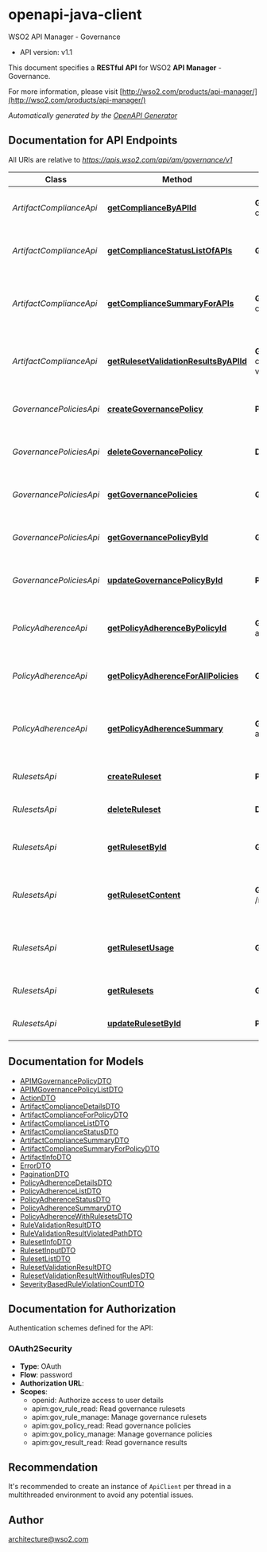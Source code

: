 # openapi-java-client

WSO2 API Manager - Governance
- API version: v1.1

This document specifies a **RESTful API** for WSO2 **API Manager** - Governance.


  For more information, please visit [http://wso2.com/products/api-manager/](http://wso2.com/products/api-manager/)

*Automatically generated by the [OpenAPI Generator](https://openapi-generator.tech)*

## Documentation for API Endpoints

All URIs are relative to *https://apis.wso2.com/api/am/governance/v1*

Class | Method | HTTP request | Description
------------ | ------------- | ------------- | -------------
*ArtifactComplianceApi* | [**getComplianceByAPIId**](docs/ArtifactComplianceApi.md#getComplianceByAPIId) | **GET** /artifact-compliance/api/{apiId} | Retrieve compliance details for a specific API
*ArtifactComplianceApi* | [**getComplianceStatusListOfAPIs**](docs/ArtifactComplianceApi.md#getComplianceStatusListOfAPIs) | **GET** /artifact-compliance/api | Retrieves compliance of all API artifacts
*ArtifactComplianceApi* | [**getComplianceSummaryForAPIs**](docs/ArtifactComplianceApi.md#getComplianceSummaryForAPIs) | **GET** /artifact-compliance/api/summary | Retrieves the summary of compliance of all API artifacts
*ArtifactComplianceApi* | [**getRulesetValidationResultsByAPIId**](docs/ArtifactComplianceApi.md#getRulesetValidationResultsByAPIId) | **GET** /artifact-compliance/api/{apiId}/ruleset-validation-results/{rulesetId} | Retrieve ruleset validation results for a specific API
*GovernancePoliciesApi* | [**createGovernancePolicy**](docs/GovernancePoliciesApi.md#createGovernancePolicy) | **POST** /policies | Creates a new governance policy.
*GovernancePoliciesApi* | [**deleteGovernancePolicy**](docs/GovernancePoliciesApi.md#deleteGovernancePolicy) | **DELETE** /policies/{policyId} | Delete a specific governance policy
*GovernancePoliciesApi* | [**getGovernancePolicies**](docs/GovernancePoliciesApi.md#getGovernancePolicies) | **GET** /policies | Retrieves a list of all governance policies.
*GovernancePoliciesApi* | [**getGovernancePolicyById**](docs/GovernancePoliciesApi.md#getGovernancePolicyById) | **GET** /policies/{policyId} | Get a specific governance policy
*GovernancePoliciesApi* | [**updateGovernancePolicyById**](docs/GovernancePoliciesApi.md#updateGovernancePolicyById) | **PUT** /policies/{policyId} | Update a specific governance policy
*PolicyAdherenceApi* | [**getPolicyAdherenceByPolicyId**](docs/PolicyAdherenceApi.md#getPolicyAdherenceByPolicyId) | **GET** /policy-adherence/{policyId} | Retrieve adherence details for a specific policy
*PolicyAdherenceApi* | [**getPolicyAdherenceForAllPolicies**](docs/PolicyAdherenceApi.md#getPolicyAdherenceForAllPolicies) | **GET** /policy-adherence | Retrieve adherence status for all policies
*PolicyAdherenceApi* | [**getPolicyAdherenceSummary**](docs/PolicyAdherenceApi.md#getPolicyAdherenceSummary) | **GET** /policy-adherence/summary | Retrieves the summary of adherence for all policies
*RulesetsApi* | [**createRuleset**](docs/RulesetsApi.md#createRuleset) | **POST** /rulesets | Create a new ruleset.
*RulesetsApi* | [**deleteRuleset**](docs/RulesetsApi.md#deleteRuleset) | **DELETE** /rulesets/{rulesetId} | Deletes a specific ruleset.
*RulesetsApi* | [**getRulesetById**](docs/RulesetsApi.md#getRulesetById) | **GET** /rulesets/{rulesetId} | Retrieves details of a specific ruleset.
*RulesetsApi* | [**getRulesetContent**](docs/RulesetsApi.md#getRulesetContent) | **GET** /rulesets/{rulesetId}/content | Retrieves the content of a specific ruleset.
*RulesetsApi* | [**getRulesetUsage**](docs/RulesetsApi.md#getRulesetUsage) | **GET** /rulesets/{rulesetId}/usage | Retrieves the policy usage of a specific ruleset.
*RulesetsApi* | [**getRulesets**](docs/RulesetsApi.md#getRulesets) | **GET** /rulesets | Retrieves a list of rulesets.
*RulesetsApi* | [**updateRulesetById**](docs/RulesetsApi.md#updateRulesetById) | **PUT** /rulesets/{rulesetId} | Updates a specific ruleset.


## Documentation for Models

 - [APIMGovernancePolicyDTO](docs/APIMGovernancePolicyDTO.md)
 - [APIMGovernancePolicyListDTO](docs/APIMGovernancePolicyListDTO.md)
 - [ActionDTO](docs/ActionDTO.md)
 - [ArtifactComplianceDetailsDTO](docs/ArtifactComplianceDetailsDTO.md)
 - [ArtifactComplianceForPolicyDTO](docs/ArtifactComplianceForPolicyDTO.md)
 - [ArtifactComplianceListDTO](docs/ArtifactComplianceListDTO.md)
 - [ArtifactComplianceStatusDTO](docs/ArtifactComplianceStatusDTO.md)
 - [ArtifactComplianceSummaryDTO](docs/ArtifactComplianceSummaryDTO.md)
 - [ArtifactComplianceSummaryForPolicyDTO](docs/ArtifactComplianceSummaryForPolicyDTO.md)
 - [ArtifactInfoDTO](docs/ArtifactInfoDTO.md)
 - [ErrorDTO](docs/ErrorDTO.md)
 - [PaginationDTO](docs/PaginationDTO.md)
 - [PolicyAdherenceDetailsDTO](docs/PolicyAdherenceDetailsDTO.md)
 - [PolicyAdherenceListDTO](docs/PolicyAdherenceListDTO.md)
 - [PolicyAdherenceStatusDTO](docs/PolicyAdherenceStatusDTO.md)
 - [PolicyAdherenceSummaryDTO](docs/PolicyAdherenceSummaryDTO.md)
 - [PolicyAdherenceWithRulesetsDTO](docs/PolicyAdherenceWithRulesetsDTO.md)
 - [RuleValidationResultDTO](docs/RuleValidationResultDTO.md)
 - [RuleValidationResultViolatedPathDTO](docs/RuleValidationResultViolatedPathDTO.md)
 - [RulesetInfoDTO](docs/RulesetInfoDTO.md)
 - [RulesetInputDTO](docs/RulesetInputDTO.md)
 - [RulesetListDTO](docs/RulesetListDTO.md)
 - [RulesetValidationResultDTO](docs/RulesetValidationResultDTO.md)
 - [RulesetValidationResultWithoutRulesDTO](docs/RulesetValidationResultWithoutRulesDTO.md)
 - [SeverityBasedRuleViolationCountDTO](docs/SeverityBasedRuleViolationCountDTO.md)


## Documentation for Authorization

Authentication schemes defined for the API:
### OAuth2Security

- **Type**: OAuth
- **Flow**: password
- **Authorization URL**: 
- **Scopes**: 
  - openid: Authorize access to user details
  - apim:gov_rule_read: Read governance rulesets
  - apim:gov_rule_manage: Manage governance rulesets
  - apim:gov_policy_read: Read governance policies
  - apim:gov_policy_manage: Manage governance policies
  - apim:gov_result_read: Read governance results


## Recommendation

It's recommended to create an instance of `ApiClient` per thread in a multithreaded environment to avoid any potential issues.

## Author

architecture@wso2.com

